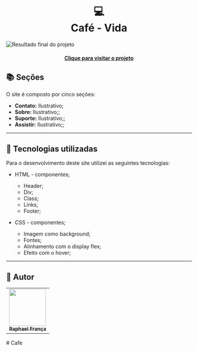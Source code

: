  <h1 align="center">
  💻<br>Café  - Vida
</h1>

![Resultado final do projeto](potter.png)
<h4 align="center"><a href="https://benevolent-frangipane-abe99f.netlify.app/">Clique para visitar o projeto</a></h4>


## 📚 Seções

O site é composto por cinco seções:

- **Contato:** Ilustrativo;
- **Sobre:** Ilustrativo;;
- **Suporte:** Ilustrativo;;
- **Assistir:** Ilustrativo;;


---

## 💼 Tecnologias utilizadas

Para o desenvolvimento deste site utilizei as seguintes tecnologias:

- HTML - componentes;
   - Header;
   - Div;
   - Class;
   - Links;
   - Footer;
  
- CSS - componentes;
  -  Imagem como background;
   - Fontes;
   - Alinhamento com o display flex;
   - Efeito com o hover;


---

<h2>🦄 Autor</h2>

<table>
  <tr>
    <td align="center">
      <a href="https://github.com/iuricode">
        <img src="https://th.bing.com/th/id/OIP.AiDM_3jLeUPrxZfB7EeuwwAAAA?pid=ImgDet&rs=1" width="100px;" alt=""/><br>
        <sub>
          <b>Raphael França</b>
        </sub>
      </a>
    </td>
  </tr>
</table>
# Cafe
 
